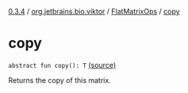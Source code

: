 [0.3.4](../../index.md) / [org.jetbrains.bio.viktor](../index.md) / [FlatMatrixOps](index.md) / [copy](.)

# copy

`abstract fun copy(): T` [(source)](https://github.com/JetBrains-Research/viktor/blob/0.3.4/src/main/kotlin/org/jetbrains/bio/viktor/StridedMatrix.kt#L75)

Returns the copy of this matrix.

